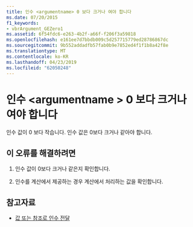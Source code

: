 ```yaml
---
title: 인수 <argumentname> 0 보다 크거나 여야 합니다
ms.date: 07/20/2015
f1_keywords:
- vbrArgument_GEZero1
ms.assetid: 6f54fdc6-e263-4b2f-a66f-f206f3a59818
ms.openlocfilehash: e161ee7d7bbdb009c5d257715779ed28786867dc
ms.sourcegitcommit: 9b552addadfb57fab0b9e7852ed4f1f1b8a42f8e
ms.translationtype: MT
ms.contentlocale: ko-KR
ms.lasthandoff: 04/23/2019
ms.locfileid: "62050248"
---
```

# <a name="argument-argumentname-must-be-greater-than-or-equal-to-zero"></a>인수 \<argumentname > 0 보다 크거나 여야 합니다
인수 값이 0 보다 작습니다. 인수 값은 0보다 크거나 같아야 합니다.  
  
## <a name="to-correct-this-error"></a>이 오류를 해결하려면  
  
1. 인수 값이 0보다 크거나 같은지 확인합니다.  
  
2. 인수를 계산에서 제공하는 경우 계산에서 처리하는 값을 확인합니다.  
  
## <a name="see-also"></a>참고자료

- [값 또는 참조로 인수 전달](../../visual-basic/programming-guide/language-features/procedures/passing-arguments-by-value-and-by-reference.md)
